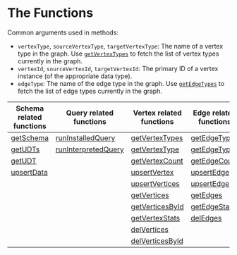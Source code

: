 # The Functions

Common arguments used in methods:
- `vertexType`, `sourceVertexType`, `targetVertexType`: The name of a vertex type in the graph. Use [`getVertexTypes`](#getVertexTypes) to fetch the list of vertex types currently in the graph.
- `vertexId`, `sourceVertexId`, `targetVertexId`: The primary ID of a vertex instance (of the appropriate data type).
- `edgeType`: The name of the edge type in the graph. Use [`getEdgeTypes`](#getEdgeTypes) to fetch the list of edge types currently in the graph.


**Schema related functions**                 |**Query related functions**                                 |**Vertex related functions**                         |**Edge related functions**                   |**Token management**                           |**Other functions**
-------------------------------------------|------------------------------------------------------------|-----------------------------------------------------|---------------------------------------------|-----------------------------------------------|--------------------
[getSchema](SchemaFunctions.md#getschema)  |[runInstalledQuery](QueryFunctions.md#runInstalledQuery)    |[getVertexTypes](VertexFunctions.md#getVertexTypes)  |[getEdgeTypes](EdgeFunctions.md#getEdgeTypes)|[getToken](TokenManagement.md#getToken)        |[echo](OtherFunctions#echo)
[getUDTs](SchemaFunctions.md#getUDTs)      |[runInterpretedQuery](QueryFunctions.md#runInterpretedQuery)|[getVertexType](VertexFunctions.md#getVertexType)    |[getEdgeType](EdgeFunctions.md#getEdgeType)  |[refreshToken](TokenManagement.md#refreshToken)|[getEndpoints](OtherFunctions#getEndpoints)
[getUDT](SchemaFunctions.md#getUDT)        |                                                            |[getVertexCount](VertexFunctions.md#getVertexCount)  |[getEdgeCount](EdgeFunctions.md#getEdgeCount)|[deleteToken](TokenManagement.md#deleteToken)  |[getStatistics](OtherFunctions#getStatistics)
[upsertData](SchemaFunctions.md#upsertData)|                                                            |[upsertVertex](VertexFunctions.md#upsertVertex)      |[upsertEdge](EdgeFunctions.md#upsertEdge)    |                                               |[getVersion](OtherFunctions#getVersion)
                                           |                                                            |[upsertVertices](VertexFunctions.md#upsertVertices)  |[upsertEdges](EdgeFunctions.md#upsertEdges)  |                                               |[getVer](OtherFunctions#getVer)
                                           |                                                            |[getVertices](VertexFunctions.md#getVertices)        |[getEdges](EdgeFunctions.md#getEdges)        |                                               |[getLicenseInfo](OtherFunctions#getLicenseInfo)
                                           |                                                            |[getVerticesById](VertexFunctions.md#getVerticesById)|[getEdgeStats](EdgeFunctions.md#getEdgeStats)|                                               |
                                           |                                                            |[getVertexStats](VertexFunctions.md#getVertexStats)  |[delEdges](EdgeFunctions.md#delEdges)        |                                               |
                                           |                                                            |[delVertices](VertexFunctions.md#delVertices)        |                                             |                                               |
                                           |                                                            |[delVerticesById](VertexFunctions.md#delVerticesById)|                                             |                                               |

                                           